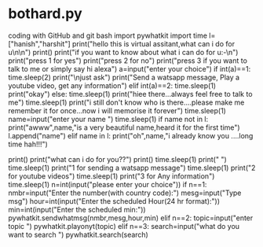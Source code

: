 # bothard.py
coding with GitHub and git bash
import pywhatkit
import time
l=["hanish","harshit"]
print("hello this is virtual assitant,what can i do for u\n\n")
print()
print("if you want to know about what i can do for u:-\n")
print("press 1 for yes")
print("press 2 for no") 
print("press 3 if you want to talk to me or simply say hi alexa")
a=input("enter your choice")
if int(a)==1:
    time.sleep(2)
    print("\njust ask")
    print("Send a watsapp message, Play a youtube video, get any information")
elif int(a)==2:
    time.sleep(1)
    print("okay")
else:
    time.sleep(1)
    print("hiee there...always feel free to talk to me")
    time.sleep(1)
    print("i still don't know who is there....please make me remember it for once...now i will memorise it forever")
    time.sleep(1)
    name=input("enter your name ")
    time.sleep(1)
    if name not in l:
        print("awww",name,"is a very beautiful name,heard it for the first time")
        l.append("name")
    elif name in l:
        print("oh",name,"i already know you ....long time hah!!!")
        
print()
print("what can i do for you??")
print()
time.sleep(1)
print(" ")
time.sleep(1)
print("1 for sending a watsapp message")
time.sleep(1)
print("2 for youtube videos")
time.sleep(1)
print("3 for Any information")
time.sleep(1)
n=int(input("please enter your choice"))
if n==1:
    nmbr=input("Enter the number(with country code):")
    mesg=input("Type msg")
    hour=int(input("Enter the scheduled Hour(24 hr format):"))
    min=int(input("Enter the scheduled min:"))
    pywhatkit.sendwhatmsg(nmbr,mesg,hour,min)
elif n==2:
    topic=input("enter topic ")
    pywhatkit.playonyt(topic)
elif n==3:
    search=input("what do you want to search ")
    pywhatkit.search(search)
 
